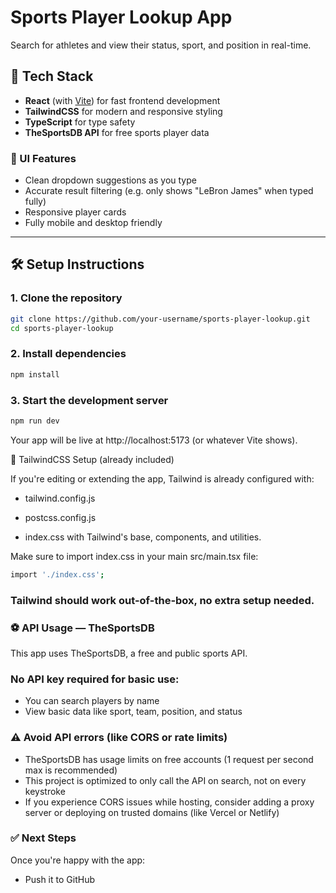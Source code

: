 # Sports Player Lookup App

Search for athletes and view their status, sport, and position in real-time.

## 🚀 Tech Stack
- **React** (with [Vite](https://vitejs.dev)) for fast frontend development
- **TailwindCSS** for modern and responsive styling
- **TypeScript** for type safety
- **TheSportsDB API** for free sports player data

### 📸 UI Features

- Clean dropdown suggestions as you type
- Accurate result filtering (e.g. only shows "LeBron James" when typed fully)
- Responsive player cards
- Fully mobile and desktop friendly

---

## 🛠️ Setup Instructions

### 1. Clone the repository

```bash
git clone https://github.com/your-username/sports-player-lookup.git
cd sports-player-lookup
```
### 2. Install dependencies

```bash
npm install
```

### 3. Start the development server

```bash
npm run dev
```

Your app will be live at http://localhost:5173 (or whatever Vite shows).

🎨 TailwindCSS Setup (already included)

If you're editing or extending the app, Tailwind is already configured with:

- tailwind.config.js

- postcss.config.js

- index.css with Tailwind's base, components, and utilities.

Make sure to import index.css in your main src/main.tsx file:

```bash
import './index.css';
```
### Tailwind should work out-of-the-box, no extra setup needed.

### ⚽ API Usage — TheSportsDB
This app uses TheSportsDB, a free and public sports API.

### No API key required for basic use:

- You can search players by name
- View basic data like sport, team, position, and status

### ⚠️ Avoid API errors (like CORS or rate limits)

- TheSportsDB has usage limits on free accounts (1 request per second max is recommended)
- This project is optimized to only call the API on search, not on every keystroke
- If you experience CORS issues while hosting, consider adding a proxy server or deploying on trusted domains (like Vercel or Netlify)

### ✅ Next Steps

Once you're happy with the app:
- Push it to GitHub
